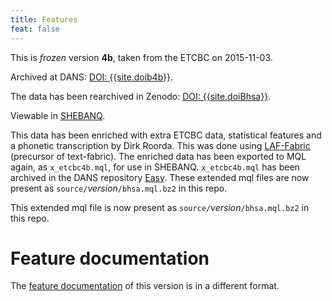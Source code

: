 ```yaml
---
title: Features
feat: false
---
```


This is *frozen* version **4b**, taken from the ETCBC on 2015-11-03.

Archived at DANS: [DOI: {{site.doib4b}}]({{site.doi4b_url}}).

The data has been rearchived in Zenodo: [DOI: {{site.doiBhsa}}]({{site.doiBhsa_url}}).

Viewable in [SHEBANQ]({{site.shebanq}}).

This data has been enriched with extra ETCBC data, statistical features and a phonetic transcription
by Dirk Roorda.
This was done using
[LAF-Fabric]({{site.lf}}) (precursor of text-fabric).
The enriched data has been exported to MQL again, as `x_etcbc4b.mql`, for use in SHEBANQ.
`x_etcbc4b.mql` has been archived in the DANS repository [Easy]({{site.doi4b_url}}).
These extended mql files are now present as `source/`*version*`/bhsa.mql.bz2` in this repo.

This extended mql file is now present as `source/`*version*`/bhsa.mql.bz2` in this repo.

# Feature documentation
The [feature documentation](index.html) of this version is in a different format.
